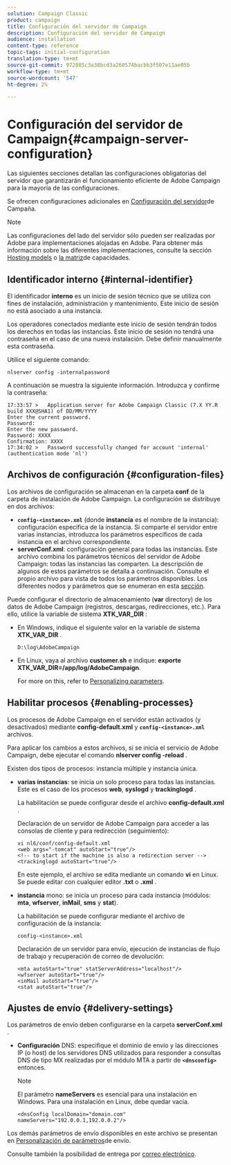 ```yaml
---
solution: Campaign Classic
product: campaign
title: Configuración del servidor de Campaign
description: Configuración del servidor de Campaign
audience: installation
content-type: reference
topic-tags: initial-configuration
translation-type: tm+mt
source-git-commit: 972885c3a38bcd3a260574bacbb3f507e11ae05b
workflow-type: tm+mt
source-wordcount: '547'
ht-degree: 2%

---
```



# Configuración del servidor de Campaign{#campaign-server-configuration}

Las siguientes secciones detallan las configuraciones obligatorias del servidor que garantizarán el funcionamiento eficiente de Adobe Campaign para la mayoría de las configuraciones.

Se ofrecen configuraciones adicionales en [Configuración del servidor](../../installation/using/configuring-campaign-server.md)de Campaña.

>[!NOTE]
>
>Las configuraciones del lado del servidor sólo pueden ser realizadas por Adobe para implementaciones alojadas en Adobe. Para obtener más información sobre las diferentes implementaciones, consulte la sección [Hosting models](../../installation/using/hosting-models.md) o [la matriz](../../installation/using/capability-matrix.md)de capacidades.

## Identificador interno {#internal-identifier}

El identificador **interno** es un inicio de sesión técnico que se utiliza con fines de instalación, administración y mantenimiento. Este inicio de sesión no está asociado a una instancia.

Los operadores conectados mediante este inicio de sesión tendrán todos los derechos en todas las instancias. Este inicio de sesión no tendrá una contraseña en el caso de una nueva instalación. Debe definir manualmente esta contraseña.

Utilice el siguiente comando:

```
nlserver config -internalpassword
```

A continuación se muestra la siguiente información. Introduzca y confirme la contraseña:

```
17:33:57 >   Application server for Adobe Campaign Classic (7.X YY.R build XXX@SHA1) of DD/MM/YYYY
Enter the current password.
Password:
Enter the new password.
Password: XXXX
Confirmation: XXXX
17:34:02 >   Password successfully changed for account 'internal' (authentication mode 'nl')
```

## Archivos de configuración {#configuration-files}

Los archivos de configuración se almacenan en la carpeta **conf** de la carpeta de instalación de Adobe Campaign. La configuración se distribuye en dos archivos:

* **`config-<instance>.xml`** (donde **instancia** es el nombre de la instancia): configuración específica de la instancia. Si comparte el servidor entre varias instancias, introduzca los parámetros específicos de cada instancia en el archivo correspondiente.
* **serverConf.xml**: configuración general para todas las instancias. Este archivo combina los parámetros técnicos del servidor de Adobe Campaign: todas las instancias las comparten. La descripción de algunos de estos parámetros se detalla a continuación. Consulte el propio archivo para vista de todos los parámetros disponibles. Los diferentes nodos y parámetros que se enumeran en esta [sección](../../installation/using/the-server-configuration-file.md).

Puede configurar el directorio de almacenamiento (**var** directory) de los datos de Adobe Campaign (registros, descargas, redirecciones, etc.). Para ello, utilice la variable de sistema **XTK_VAR_DIR** :

* En Windows, indique el siguiente valor en la variable de sistema **XTK_VAR_DIR** .

   ```
   D:\log\AdobeCampaign
   ```

* En Linux, vaya al archivo **customer.sh** e indique: **exporte XTK_VAR_DIR=/app/log/AdobeCampaign**.

   For more on this, refer to [Personalizing parameters](../../installation/using/installing-packages-with-linux.md#personalizing-parameters).

## Habilitar procesos {#enabling-processes}

Los procesos de Adobe Campaign en el servidor están activados (y desactivados) mediante **config-default.xml** y **`config-<instance>.xml`** archivos.

Para aplicar los cambios a estos archivos, si se inicia el servicio de Adobe Campaign, debe ejecutar el comando **nlserver config -reload** .

Existen dos tipos de procesos: instancia múltiple y instancia única.

* **varias instancias**: se inicia un solo proceso para todas las instancias. Este es el caso de los procesos **web**, **syslogd** y **trackinglogd** .

   La habilitación se puede configurar desde el archivo **config-default.xml** .

   Declaración de un servidor de Adobe Campaign para acceder a las consolas de cliente y para redirección (seguimiento):

   ```
   vi nl6/conf/config-default.xml
   <web args="-tomcat" autoStart="true"/>  
   <!-- to start if the machine is also a redirection server -->  
   <trackinglogd autoStart="true"/>
   ```

   En este ejemplo, el archivo se edita mediante un comando **vi** en Linux. Se puede editar con cualquier editor **.txt** o **.xml** .

* **instancia** mono: se inicia un proceso para cada instancia (módulos: **mta**, **wfserver**, **inMail**, **sms** y **stat**).

   La habilitación se puede configurar mediante el archivo de configuración de la instancia:

   ```
   config-<instance>.xml
   ```

   Declaración de un servidor para envío, ejecución de instancias de flujo de trabajo y recuperación de correo de devolución:

   ```
   <mta autoStart="true" statServerAddress="localhost"/>
   <wfserver autoStart="true"/>  
   <inMail autoStart="true"/>
   <stat autoStart="true"/>
   ```

## Ajustes de envío {#delivery-settings}

Los parámetros de envío deben configurarse en la carpeta **serverConf.xml** .

* **Configuración** DNS: especifique el dominio de envío y las direcciones IP (o host) de los servidores DNS utilizados para responder a consultas DNS de tipo MX realizadas por el módulo MTA a partir de **`<dnsconfig>`** entonces.

   >[!NOTE]
   >
   >El parámetro **nameServers** es esencial para una instalación en Windows. Para una instalación en Linux, debe quedar vacía.

   ```
   <dnsConfig localDomain="domain.com" nameServers="192.0.0.1,192.0.0.2"/>
   ```

Los demás parámetros de envío disponibles en este archivo se presentan en [Personalización de parámetros](../../installation/using/configuring-campaign-server.md#personalizing-delivery-parameters)de envío.

Consulte también la posibilidad de entrega por [correo electrónico](../../installation/using/email-deliverability.md).
